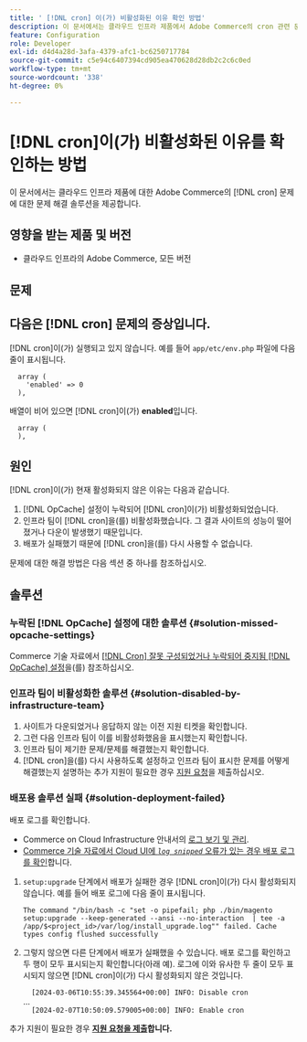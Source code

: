 ```yaml
---
title: ' [!DNL cron] 이(가) 비활성화된 이유 확인 방법'
description: 이 문서에서는 클라우드 인프라 제품에서 Adobe Commerce의 cron 관련 문제에 대한 문제 해결 솔루션을 제공합니다.
feature: Configuration
role: Developer
exl-id: d4d4a28d-3afa-4379-afc1-bc6250717784
source-git-commit: c5e94c6407394cd905ea470628d28db2c2c6c0ed
workflow-type: tm+mt
source-wordcount: '338'
ht-degree: 0%

---
```


# [!DNL cron]이(가) 비활성화된 이유를 확인하는 방법

이 문서에서는 클라우드 인프라 제품에 대한 Adobe Commerce의 [!DNL cron] 문제에 대한 문제 해결 솔루션을 제공합니다.

## 영향을 받는 제품 및 버전

* 클라우드 인프라의 Adobe Commerce, 모든 버전

## 문제

## 다음은 [!DNL cron] 문제의 증상입니다.

[!DNL cron]이(가) 실행되고 있지 않습니다.
예를 들어 `app/etc/env.php` 파일에 다음 줄이 표시됩니다.

```'cron' =>
  array (
    'enabled' => 0
  ),
```

배열이 비어 있으면 [!DNL cron]이(가) **enabled**&#x200B;입니다.

```'cron' =>
  array (
  ),
```

## 원인

[!DNL cron]이(가) 현재 활성화되지 않은 이유는 다음과 같습니다.

1. [!DNL OpCache] 설정이 누락되어 [!DNL cron]이(가) 비활성화되었습니다.
1. 인프라 팀이 [!DNL cron]을(를) 비활성화했습니다. 그 결과 사이트의 성능이 떨어졌거나 다운이 발생했기 때문입니다.
1. 배포가 실패했기 때문에 [!DNL cron]을(를) 다시 사용할 수 없습니다.

문제에 대한 해결 방법은 다음 섹션 중 하나를 참조하십시오.

## 솔루션

### 누락된 [!DNL OpCache] 설정에 대한 솔루션 {#solution-missed-opcache-settings}

Commerce 기술 자료에서 [[!DNL Cron] 잘못 구성되었거나 누락되어 중지됨 [!DNL OpCache] 설정](https://experienceleague.adobe.com/ko/docs/commerce-knowledge-base/kb/troubleshooting/miscellaneous/crons-blocked-running-missing-opache-settings)을(를) 참조하십시오.

### 인프라 팀이 비활성화한 솔루션 {#solution-disabled-by-infrastructure-team}

1. 사이트가 다운되었거나 응답하지 않는 이전 지원 티켓을 확인합니다.
1. 그런 다음 인프라 팀이 이를 비활성화했음을 표시했는지 확인합니다.
1. 인프라 팀이 제기한 문제/문제를 해결했는지 확인합니다.
1. [!DNL cron]을(를) 다시 사용하도록 설정하고 인프라 팀이 표시한 문제를 어떻게 해결했는지 설명하는 추가 지원이 필요한 경우 [지원 요청](https://experienceleague.adobe.com/ko/docs/commerce-knowledge-base/kb/help-center-guide/magento-help-center-user-guide#support-tickets)을 제출하십시오.

### 배포용 솔루션 실패 {#solution-deployment-failed}

배포 로그를 확인합니다.

* Commerce on Cloud Infrastructure 안내서의 [로그 보기 및 관리](https://experienceleague.adobe.com/ko/docs/commerce-cloud-service/user-guide/develop/test/log-locations).
* [Commerce 기술 자료에서 Cloud UI에 *`log snipped`* 오류가 있는 경우 배포 로그를 확인](https://experienceleague.adobe.com/ko/docs/commerce-knowledge-base/kb/troubleshooting/miscellaneous/checking-deployment-log-if-the-cloud-ui-shows-log-snipped-error)합니다.

1. `setup:upgrade` 단계에서 배포가 실패한 경우 [!DNL cron]이(가) 다시 활성화되지 않습니다.
예를 들어 배포 로그에 다음 줄이 표시됩니다.

   ```The command "/bin/bash -c "set -o pipefail; php ./bin/magento setup:upgrade --keep-generated --ansi --no-interaction  | tee -a /app/$<project_id>/var/log/install_upgrade.log"" failed. Cache types config flushed successfully```

1. 그렇지 않으면 다른 단계에서 배포가 실패했을 수 있습니다. 배포 로그를 확인하고 두 행이 모두 표시되는지 확인합니다(아래 예). 로그에 이와 유사한 두 줄이 모두 표시되지 않으면 [!DNL cron]이(가) 다시 활성화되지 않은 것입니다.

   ```  [2024-03-06T10:55:39.345564+00:00] INFO: Disable cron```<br>
...<br>
   ```  [2024-02-07T10:50:09.579005+00:00] INFO: Enable cron```

추가 지원이 필요한 경우 **[지원 요청을 제출](https://experienceleague.adobe.com/ko/docs/commerce-knowledge-base/kb/help-center-guide/magento-help-center-user-guide#support-tickets)합니다.**
